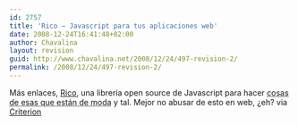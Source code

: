 ```yaml
---
id: 2757
title: 'Rico – Javascript para tus aplicaciones web'
date: 2008-12-24T16:41:48+02:00
author: Chavalina
layout: revision
guid: http://www.chavalina.net/2008/12/24/497-revision-2/
permalink: /2008/12/24/497-revision-2/
---
```

Más enlaces, <a href="http://openrico.org/home.page" target="_blank">Rico</a>, una librería open source de Javascript para hacer <acronym title="AJAX (pino)">cosas de esas que están de moda</acronym> y tal. Mejor no abusar de esto en web, ¿eh? via <a href="http://www.criteriondg.info/wordpress/archives/2005/06/17/rico/" target="_blank">Criterion</a>